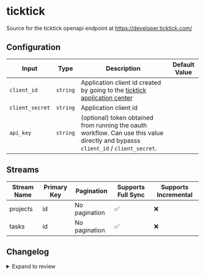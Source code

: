 # ticktick
Source for the ticktick openapi endpoint at https://developer.ticktick.com/

## Configuration

| Input           | Type     | Description                                                                                                                       | Default Value |
| --------------- | -------- | --------------------------------------------------------------------------------------------------------------------------------- | ------------- |
| `client_id`     | `string` | Application client id created by going to the [ticktick application center](https://developer.ticktick.com/manage)                |
| `client_secret` | `string` | Application client id                                                                                                             |
| `api_key`       | `string` | (optional) token obtained from running the oauth workflow. Can use this value directly and bypasss `client_id` / `client_secret`. |

## Streams
| Stream Name | Primary Key | Pagination | Supports Full Sync | Supports Incremental |
|-------------|-------------|------------|---------------------|----------------------|
| projects | id | No pagination | ✅ |  ❌  |
| tasks | id | No pagination | ✅ |  ❌  |

## Changelog

<details>
  <summary>Expand to review</summary>

| Version          | Date              | Pull Request | Subject        |
|------------------|-------------------|--------------|----------------|
| 0.0.12 | 2025-10-29 | [68914](https://github.com/airbytehq/airbyte/pull/68914) | Update dependencies |
| 0.0.11 | 2025-10-21 | [68549](https://github.com/airbytehq/airbyte/pull/68549) | Update dependencies |
| 0.0.10 | 2025-10-14 | [67889](https://github.com/airbytehq/airbyte/pull/67889) | Update dependencies |
| 0.0.9 | 2025-10-07 | [67510](https://github.com/airbytehq/airbyte/pull/67510) | Update dependencies |
| 0.0.8 | 2025-09-30 | [66828](https://github.com/airbytehq/airbyte/pull/66828) | Update dependencies |
| 0.0.7 | 2025-09-23 | [66370](https://github.com/airbytehq/airbyte/pull/66370) | Update dependencies |
| 0.0.6 | 2025-09-09 | [65718](https://github.com/airbytehq/airbyte/pull/65718) | Update dependencies |
| 0.0.5 | 2025-09-03 | [64942](https://github.com/airbytehq/airbyte/pull/64947) | Add oauth2 method. Ignore archived projects on stream `projects`. Added API budget to proactively not hit rate limits. |
| 0.0.4 | 2025-08-24 | [65458](https://github.com/airbytehq/airbyte/pull/65458) | Update dependencies |
| 0.0.3 | 2025-08-16 | [64962](https://github.com/airbytehq/airbyte/pull/64962) | Update dependencies |
| 0.0.2 | 2025-08-14 | [64942](https://github.com/airbytehq/airbyte/pull/64942) | Fix docker image entrypoint for platform syncs |
| 0.0.1 | 2025-08-05 | | Initial release by [@luutuankiet](https://github.com/luutuankiet) via Connector Builder |

</details>
